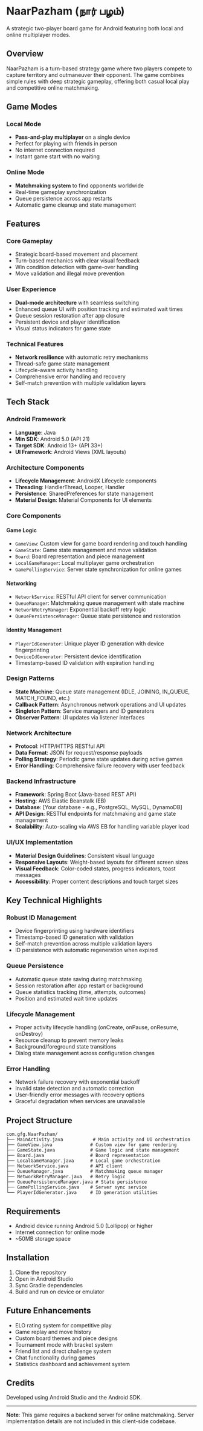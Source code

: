 # NaarPazham (நார் பழம்)

A strategic two-player board game for Android featuring both local and online multiplayer modes.

## Overview

NaarPazham is a turn-based strategy game where two players compete to capture territory and outmaneuver their opponent. The game combines simple rules with deep strategic gameplay, offering both casual local play and competitive online matchmaking.

## Game Modes

### Local Mode
- **Pass-and-play multiplayer** on a single device
- Perfect for playing with friends in person
- No internet connection required
- Instant game start with no waiting

### Online Mode
- **Matchmaking system** to find opponents worldwide
- Real-time gameplay synchronization
- Queue persistence across app restarts
- Automatic game cleanup and state management

## Features

### Core Gameplay
- Strategic board-based movement and placement
- Turn-based mechanics with clear visual feedback
- Win condition detection with game-over handling
- Move validation and illegal move prevention

### User Experience
- **Dual-mode architecture** with seamless switching
- Enhanced queue UI with position tracking and estimated wait times
- Queue session restoration after app closure
- Persistent device and player identification
- Visual status indicators for game state

### Technical Features
- **Network resilience** with automatic retry mechanisms
- Thread-safe game state management
- Lifecycle-aware activity handling
- Comprehensive error handling and recovery
- Self-match prevention with multiple validation layers

## Tech Stack

### Android Framework
- **Language**: Java
- **Min SDK**: Android 5.0 (API 21)
- **Target SDK**: Android 13+ (API 33+)
- **UI Framework**: Android Views (XML layouts)

### Architecture Components
- **Lifecycle Management**: AndroidX Lifecycle components
- **Threading**: HandlerThread, Looper, Handler
- **Persistence**: SharedPreferences for state management
- **Material Design**: Material Components for UI elements

### Core Components

#### Game Logic
- `GameView`: Custom view for game board rendering and touch handling
- `GameState`: Game state management and move validation
- `Board`: Board representation and piece management
- `LocalGameManager`: Local multiplayer game orchestration
- `GamePollingService`: Server state synchronization for online games

#### Networking
- `NetworkService`: RESTful API client for server communication
- `QueueManager`: Matchmaking queue management with state machine
- `NetworkRetryManager`: Exponential backoff retry logic
- `QueuePersistenceManager`: Queue state persistence and restoration

#### Identity Management
- `PlayerIdGenerator`: Unique player ID generation with device fingerprinting
- `DeviceIdGenerator`: Persistent device identification
- Timestamp-based ID validation with expiration handling

### Design Patterns
- **State Machine**: Queue state management (IDLE, JOINING, IN_QUEUE, MATCH_FOUND, etc.)
- **Callback Pattern**: Asynchronous network operations and UI updates
- **Singleton Pattern**: Service managers and ID generators
- **Observer Pattern**: UI updates via listener interfaces

### Network Architecture
- **Protocol**: HTTP/HTTPS RESTful API
- **Data Format**: JSON for request/response payloads
- **Polling Strategy**: Periodic game state updates during active games
- **Error Handling**: Comprehensive failure recovery with user feedback

### Backend Infrastructure
- **Framework**: Spring Boot (Java-based REST API)
- **Hosting**: AWS Elastic Beanstalk (EB)
- **Database**: [Your database - e.g., PostgreSQL, MySQL, DynamoDB]
- **API Design**: RESTful endpoints for matchmaking and game state management
- **Scalability**: Auto-scaling via AWS EB for handling variable player load

### UI/UX Implementation
- **Material Design Guidelines**: Consistent visual language
- **Responsive Layouts**: Weight-based layouts for different screen sizes
- **Visual Feedback**: Color-coded states, progress indicators, toast messages
- **Accessibility**: Proper content descriptions and touch target sizes

## Key Technical Highlights

### Robust ID Management
- Device fingerprinting using hardware identifiers
- Timestamp-based ID generation with validation
- Self-match prevention across multiple validation layers
- ID persistence with automatic regeneration when expired

### Queue Persistence
- Automatic queue state saving during matchmaking
- Session restoration after app restart or background
- Queue statistics tracking (time, attempts, outcomes)
- Position and estimated wait time updates

### Lifecycle Management
- Proper activity lifecycle handling (onCreate, onPause, onResume, onDestroy)
- Resource cleanup to prevent memory leaks
- Background/foreground state transitions
- Dialog state management across configuration changes

### Error Handling
- Network failure recovery with exponential backoff
- Invalid state detection and automatic correction
- User-friendly error messages with recovery options
- Graceful degradation when services are unavailable

## Project Structure

```
com.gfg.NaarPazham/
├── MainActivity.java           # Main activity and UI orchestration
├── GameView.java              # Custom view for game rendering
├── GameState.java             # Game logic and state management
├── Board.java                 # Board representation
├── LocalGameManager.java      # Local game orchestration
├── NetworkService.java        # API client
├── QueueManager.java          # Matchmaking queue manager
├── NetworkRetryManager.java   # Retry logic
├── QueuePersistenceManager.java # State persistence
├── GamePollingService.java    # Server sync service
└── PlayerIdGenerator.java     # ID generation utilities
```

## Requirements

- Android device running Android 5.0 (Lollipop) or higher
- Internet connection for online mode
- ~50MB storage space

## Installation

1. Clone the repository
2. Open in Android Studio
3. Sync Gradle dependencies
4. Build and run on device or emulator

## Future Enhancements

- ELO rating system for competitive play
- Game replay and move history
- Custom board themes and piece designs
- Tournament mode with bracket system
- Friend list and direct challenge system
- Chat functionality during games
- Statistics dashboard and achievement system

## Credits

Developed using Android Studio and the Android SDK.

---

**Note**: This game requires a backend server for online matchmaking. Server implementation details are not included in this client-side codebase.
